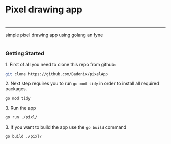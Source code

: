 <div style="display:flex; align-items: center">
  <h1 style="position:relative; top: -6px">Pixel drawing app</h1>
</div>

---

simple pixel drawing app using golang an fyne
#



### Getting Started

1\. First of all you need to clone this repo from github:

```sh
git clone https://github.com/Badonix/pixelApp
```

2\. Next step requires you to run `go mod tidy` in order to install all required packages.

```sh
go mod tidy
```

3\. Run the app

```sh
go run ./pixl/
```

3\. If you want to build the app use the `go build` command

```sh
go build ./pixl/
```
